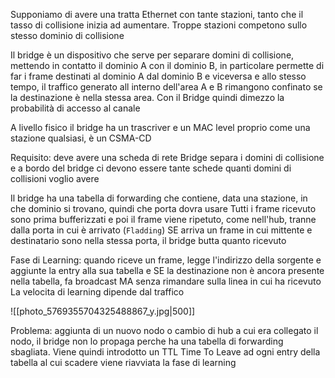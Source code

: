 Supponiamo di avere una tratta Ethernet con tante stazioni, tanto che il tasso di collisione inizia ad aumentare. Troppe stazioni competono sullo stesso dominio di collisione

Il bridge è un dispositivo che serve per separare domini di collisione, mettendo in contatto il dominio A con il dominio B, in particolare permette di far i frame destinati al dominio A dal dominio B e viceversa e allo stesso tempo, il traffico generato all interno dell'area A e B rimangono confinato se la destinazione è nella stessa area.
Con il Bridge quindi dimezzo la probabilità di accesso al canale

A livello fisico il bridge ha un trascriver e un MAC level proprio come una stazione qualsiasi, è un CSMA-CD

Requisito: deve avere una scheda di rete
Bridge separa i domini di collisione e a bordo del bridge ci devono essere tante schede quanti domini di collisioni voglio avere 

Il bridge ha una tabella di forwarding che contiene, data una stazione, in che dominio si trovano, quindi che porta dovra usare
Tutti i frame ricevuto sono prima bufferizzati e poi il frame viene ripetuto, come nell'hub, tranne dalla porta in cui è arrivato (`Fladding`)
SE arriva un frame in cui mittente e destinatario sono nella stessa porta, il bridge butta quanto ricevuto

Fase di Learning: quando riceve un frame, legge l'indirizzo della sorgente e aggiunte la entry alla sua tabella e SE la destinazione non è ancora presente nella tabella, fa broadcast MA senza rimandare sulla linea in cui ha ricevuto 
La velocita di learning dipende dal traffico

![[photo_5769355704325488867_y.jpg|500]]

Problema: aggiunta di un nuovo nodo o cambio di hub a cui era collegato il nodo, il bridge non lo propaga perche ha una tabella di forwarding sbagliata. 
Viene quindi introdotto un TTL Time To Leave ad ogni entry della tabella al cui scadere viene riavviata la fase di learning 